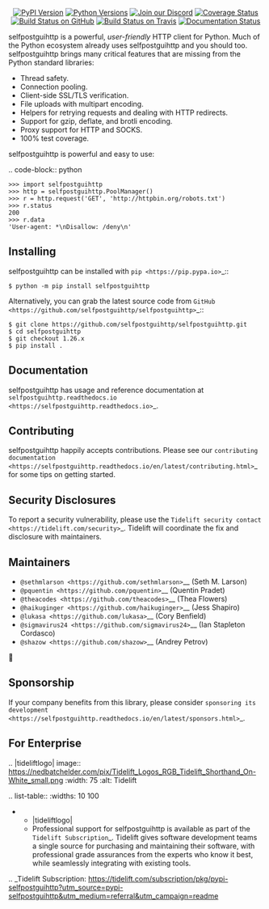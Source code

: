    <p align="center">
      <a href="https://pypi.org/project/selfpostguihttp"><img alt="PyPI Version" src="https://img.shields.io/pypi/v/selfpostguihttp.svg?maxAge=86400" /></a>
      <a href="https://pypi.org/project/selfpostguihttp"><img alt="Python Versions" src="https://img.shields.io/pypi/pyversions/selfpostguihttp.svg?maxAge=86400" /></a>
      <a href="https://discord.gg/CHEgCZN"><img alt="Join our Discord" src="https://img.shields.io/discord/756342717725933608?color=%237289da&label=discord" /></a>
      <a href="https://codecov.io/gh/selfpostguihttp/selfpostguihttp"><img alt="Coverage Status" src="https://img.shields.io/codecov/c/github/selfpostguihttp/selfpostguihttp.svg" /></a>
      <a href="https://github.com/selfpostguihttp/selfpostguihttp/actions?query=workflow%3ACI"><img alt="Build Status on GitHub" src="https://github.com/selfpostguihttp/selfpostguihttp/workflows/CI/badge.svg" /></a>
      <a href="https://travis-ci.org/selfpostguihttp/selfpostguihttp"><img alt="Build Status on Travis" src="https://travis-ci.org/selfpostguihttp/selfpostguihttp.svg?branch=master" /></a>
      <a href="https://selfpostguihttp.readthedocs.io"><img alt="Documentation Status" src="https://readthedocs.org/projects/selfpostguihttp/badge/?version=latest" /></a>
   </p>

selfpostguihttp is a powerful, *user-friendly* HTTP client for Python. Much of the
Python ecosystem already uses selfpostguihttp and you should too.
selfpostguihttp brings many critical features that are missing from the Python
standard libraries:

- Thread safety.
- Connection pooling.
- Client-side SSL/TLS verification.
- File uploads with multipart encoding.
- Helpers for retrying requests and dealing with HTTP redirects.
- Support for gzip, deflate, and brotli encoding.
- Proxy support for HTTP and SOCKS.
- 100% test coverage.

selfpostguihttp is powerful and easy to use:

.. code-block:: python

    >>> import selfpostguihttp
    >>> http = selfpostguihttp.PoolManager()
    >>> r = http.request('GET', 'http://httpbin.org/robots.txt')
    >>> r.status
    200
    >>> r.data
    'User-agent: *\nDisallow: /deny\n'


Installing
----------

selfpostguihttp can be installed with `pip <https://pip.pypa.io>`_::

    $ python -m pip install selfpostguihttp

Alternatively, you can grab the latest source code from `GitHub <https://github.com/selfpostguihttp/selfpostguihttp>`_::

    $ git clone https://github.com/selfpostguihttp/selfpostguihttp.git
    $ cd selfpostguihttp
    $ git checkout 1.26.x
    $ pip install .


Documentation
-------------

selfpostguihttp has usage and reference documentation at `selfpostguihttp.readthedocs.io <https://selfpostguihttp.readthedocs.io>`_.


Contributing
------------

selfpostguihttp happily accepts contributions. Please see our
`contributing documentation <https://selfpostguihttp.readthedocs.io/en/latest/contributing.html>`_
for some tips on getting started.


Security Disclosures
--------------------

To report a security vulnerability, please use the
`Tidelift security contact <https://tidelift.com/security>`_.
Tidelift will coordinate the fix and disclosure with maintainers.


Maintainers
-----------

- `@sethmlarson <https://github.com/sethmlarson>`__ (Seth M. Larson)
- `@pquentin <https://github.com/pquentin>`__ (Quentin Pradet)
- `@theacodes <https://github.com/theacodes>`__ (Thea Flowers)
- `@haikuginger <https://github.com/haikuginger>`__ (Jess Shapiro)
- `@lukasa <https://github.com/lukasa>`__ (Cory Benfield)
- `@sigmavirus24 <https://github.com/sigmavirus24>`__ (Ian Stapleton Cordasco)
- `@shazow <https://github.com/shazow>`__ (Andrey Petrov)

👋


Sponsorship
-----------

If your company benefits from this library, please consider `sponsoring its
development <https://selfpostguihttp.readthedocs.io/en/latest/sponsors.html>`_.


For Enterprise
--------------

.. |tideliftlogo| image:: https://nedbatchelder.com/pix/Tidelift_Logos_RGB_Tidelift_Shorthand_On-White_small.png
   :width: 75
   :alt: Tidelift

.. list-table::
   :widths: 10 100

   * - |tideliftlogo|
     - Professional support for selfpostguihttp is available as part of the `Tidelift
       Subscription`_.  Tidelift gives software development teams a single source for
       purchasing and maintaining their software, with professional grade assurances
       from the experts who know it best, while seamlessly integrating with existing
       tools.

.. _Tidelift Subscription: https://tidelift.com/subscription/pkg/pypi-selfpostguihttp?utm_source=pypi-selfpostguihttp&utm_medium=referral&utm_campaign=readme
